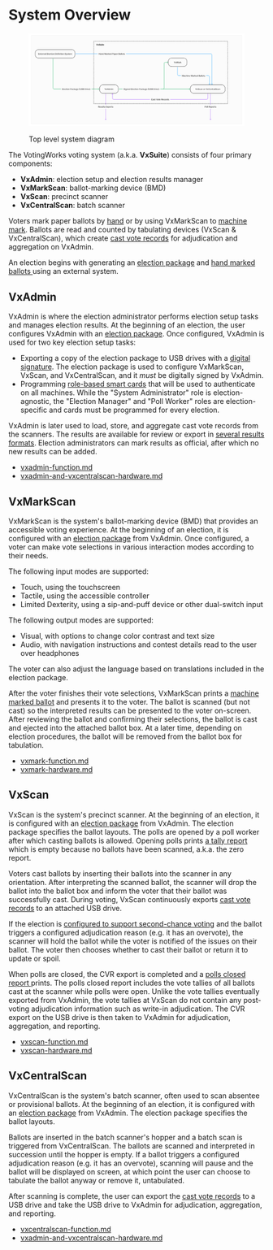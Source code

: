 # System Overview



<figure><img src=".gitbook/assets/image (6).png" alt=""><figcaption><p>Top level system diagram</p></figcaption></figure>

The VotingWorks voting system (a.k.a. **VxSuite**) consists of four primary components:&#x20;

* **VxAdmin**: election setup and election results manager
* **VxMarkScan**: ballot-marking device (BMD)
* **VxScan**: precinct scanner
* **VxCentralScan**: batch scanner

Voters mark paper ballots by [hand](system-overview/hand-marked-ballots.md) or by using VxMarkScan to [machine mark](system-overview/machine-marked-ballots.md). Ballots are read and counted by tabulating devices (VxScan & VxCentralScan), which create [cast vote records](system-overview/cast-vote-records.md) for adjudication and aggregation on VxAdmin.

An election begins with generating an [election package](system-overview/election-package/) and [hand marked ballots ](system-overview/hand-marked-ballots.md)using an external system.

## VxAdmin

VxAdmin is where the election administrator performs election setup tasks and manages election results. At the beginning of an election, the user configures VxAdmin with an [election package](system-overview/election-package/). Once configured, VxAdmin is used for two key election setup tasks:

* Exporting a copy of the election package to USB drives with a [digital signature](system-security-auditing-and-logging/system-security-architecture/artifact-authentication/). The election package is used to configure VxMarkScan, VxScan, and VxCentralScan, and it _must_ be digitally signed by VxAdmin.
* Programming [role-based smart cards](system-overview/user-roles.md) that will be used to authenticate on all machines. While the "System Administrator" role is election-agnostic, the "Election Manager" and "Poll Worker" roles are election-specific and cards must be programmed for every election.

VxAdmin is later used to load, store, and aggregate cast vote records from the scanners. The results are available for review or export in [several results formats](system-overview/vxadmin-results-exports/). Election administrators can mark results as official, after which no new results can be added.

* [vxadmin-function.md](system-overview/vxadmin-function.md "mention")
* [vxadmin-and-vxcentralscan-hardware.md](system-overview/vxadmin-and-vxcentralscan-hardware.md "mention")

## VxMarkScan

VxMarkScan is the system's ballot-marking device (BMD) that provides an accessible voting experience. At the beginning of an election, it is configured with an [election package](system-overview/election-package/) from VxAdmin. Once configured, a voter can make vote selections in various interaction modes according to their needs.

The following input modes are supported:

* Touch, using the touchscreen
* Tactile, using the accessible controller
* Limited Dexterity, using a sip-and-puff device or other dual-switch input

The following output modes are supported:

* Visual, with options to change color contrast and text size
* Audio, with navigation instructions and contest details read to the user over headphones

The voter can also adjust the language based on translations included in the election package.&#x20;

After the voter finishes their vote selections, VxMarkScan prints a [machine marked ballot](system-overview/machine-marked-ballots.md) and presents it to the voter. The ballot is scanned (but not cast) so the interpreted results can be presented to the voter on-screen. After reviewing the ballot and confirming their selections, the ballot is cast and ejected into the attached ballot box. At a later time, depending on election procedures, the ballot will be removed from the ballot box for tabulation.

* [vxmark-function.md](system-overview/vxmark-function.md "mention")
* [vxmark-hardware.md](system-overview/vxmark-hardware.md "mention")

## VxScan

VxScan is the system's precinct scanner. At the beginning of an election, it is configured with an [election package](system-overview/election-package/) from VxAdmin. The election package specifies the ballot layouts. The polls are opened by a poll worker after which casting ballots is allowed. Opening polls prints [a tally report](system-overview/vxscan-polls-reports.md) which is empty because no ballots have been scanned, a.k.a. the zero report.&#x20;

Voters cast ballots by inserting their ballots into the scanner in any orientation. After interpreting the scanned ballot, the scanner will drop the ballot into the ballot box and inform the voter that their ballot was successfully cast. During voting, VxScan continuously exports [cast vote records](system-overview/cast-vote-records.md) to an attached USB drive.

If the election is [configured to support second-chance voting](system-overview/election-package/#system-settings) and the ballot triggers a configured adjudication reason (e.g. it has an overvote), the scanner will hold the ballot while the voter is notified of the issues on their ballot. The voter then chooses whether to cast their ballot or return it to update or spoil.

When polls are closed, the CVR export is completed and a [polls closed report ](system-overview/vxscan-polls-reports.md)prints. The polls closed report includes the vote tallies of all ballots cast at the scanner while polls were open. Unlike the vote tallies eventually exported from VxAdmin, the vote tallies at VxScan do not contain any post-voting adjudication information such as write-in adjudication. The CVR export on the USB drive is then taken to VxAdmin for adjudication, aggregation, and reporting.

* [vxscan-function.md](system-overview/vxscan-function.md "mention")
* [vxscan-hardware.md](system-overview/vxscan-hardware.md "mention")

## VxCentralScan

VxCentralScan is the system's batch scanner, often used to scan absentee or provisional ballots. At the beginning of an election, it is configured with an [election package](system-overview/election-package/) from VxAdmin. The election package specifies the ballot layouts.

Ballots are inserted in the batch scanner's hopper and a batch scan is triggered from VxCentralScan. The ballots are scanned and interpreted in succession until the hopper is empty. If a ballot triggers a configured adjudication reason (e.g. it has an overvote), scanning will pause and the ballot will be displayed on screen, at which point the user can choose to tabulate the ballot anyway or remove it, untabulated.

After scanning is complete, the user can export the [cast vote records](system-overview/cast-vote-records.md) to a USB drive and take the USB drive to VxAdmin for adjudication, aggregation, and reporting.

* [vxcentralscan-function.md](system-overview/vxcentralscan-function.md "mention")
* [vxadmin-and-vxcentralscan-hardware.md](system-overview/vxadmin-and-vxcentralscan-hardware.md "mention")
